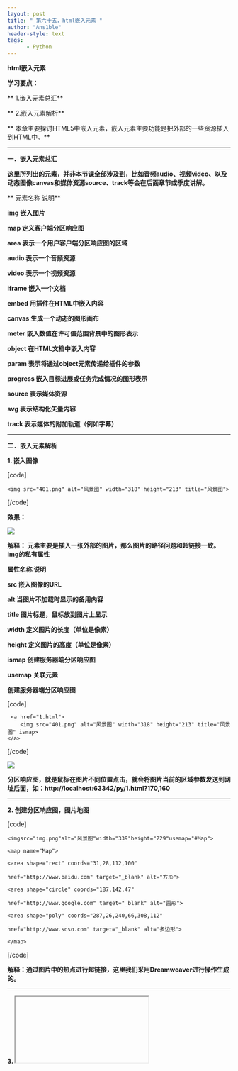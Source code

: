 ```yaml
---
layout: post
title: " 第六十五，html嵌入元素 "
author: "Ans1ble"
header-style: text
tags:
      - Python
---
```


**html嵌入元素**

**学习要点：**

**     1.嵌入元素总汇**

**     2.嵌入元素解析**

**     本章主要探讨HTML5中嵌入元素，嵌入元素主要功能是把外部的一些资源插入到HTML中。**

** **

**一．嵌入元素总汇**

**这里所列出的元素，并非本节课全部涉及到，比如音频audio、视频video、以及动态图像canvas和媒体资源source、track等会在后面章节或季度讲解。**

**  元素名称                                 说明**

**img         嵌入图片**

**map         定义客户端分区响应图**

**area         表示一个用户客户端分区响应图的区域**

**audio        表示一个音频资源**

**video         表示一个视频资源**

**iframe        嵌入一个文档**

**embed        用插件在HTML中嵌入内容**

**canvas        生成一个动态的图形画布**

**meter         嵌入数值在许可值范围背景中的图形表示**

**object        在HTML文档中嵌入内容**

**param        表示将通过object元素传递给插件的参数**

**progress       嵌入目标进展或任务完成情况的图形表示**

**source        表示媒体资源**

**svg         表示结构化矢量内容**

**track         表示媒体的附加轨道（例如字幕）**

** **

**二．嵌入元素解析**

**1. <img>嵌入图像**

[code]

    <img src="401.png" alt="风景图" width="318" height="213" title="风景图">
[/code]

**效果：**

**![](https://images2015.cnblogs.com/blog/955761/201610/955761-20161013132540953-401274655.png)**

**解释： <img>元素主要是插入一张外部的图片，那么图片的路径问题和超链接一致。img的私有属性**

**属性名称                                  说明**

**src        嵌入图像的URL**

**alt         当图片不加载时显示的备用内容**

**title 图片标题，鼠标放到图片上显示**

**width        定义图片的长度（单位是像素）**

**height       定义图片的高度（单位是像素）**

**ismap       创建服务器端分区响应图**

**usemap       关联<map>元素**



****创建服务器端分区响应图****

[code]

     <a href="1.html">
        <img src="401.png" alt="风景图" width="318" height="213" title="风景图" ismap>
    </a>
[/code]

![](https://images2015.cnblogs.com/blog/955761/201610/955761-20161013133030468-1034062145.png)

**分区响应图，就是鼠标在图片不同位置点击，就会将图片当前的区域参数发送到网址后面，如：http://localhost:63342/py/1.html?170,160**

** **

**2. <map>创建分区响应图，图片地图**

[code]

    <imgsrc="img.png"alt="风景图"width="339"height="229"usemap="#Map">
    
    <map name="Map">
    
    <area shape="rect" coords="31,28,112,100"
    
    href="http://www.baidu.com" target="_blank" alt="方形">
    
    <area shape="circle" coords="187,142,47"
    
    href="http://www.google.com" target="_blank" alt="圆形">
    
    <area shape="poly" coords="287,26,240,66,308,112"
    
    href="http://www.soso.com" target="_blank" alt="多边形">
    
    </map>
[/code]

**解释：通过图片中的热点进行超链接，这里我们采用Dreamweaver进行操作生成的。**

** **

**3. <iframe>嵌入另一个文档**

[code]

    <a href="https://www.so.com" target="in">好搜</a> |<a href="http://www.baidu.com" target="in">百度</a>
    <br>
    <iframe src="https://www.so.com" width="600" height="500" name="in"></iframe>
[/code]

**效果：**

**![](https://images2015.cnblogs.com/blog/955761/201610/955761-20161013140354375-556223160.png)**

**解释：
<iframe>表示内嵌一个HTML文档。其下的src属性表示初始化时显示的页面，width和height表示内嵌文档的长度和高度，name表示用于target的名称连接。**

** **

**4. <embed>嵌入插件内容**



**属性名称                                  说明**



**src        插件URL**



**type         插件类型**



**width 宽度**  
 **height  高度**



[code]

    <embed src="http://www.tudou.com/v/i4ZZvFwfluI/&bid=05&rpid=50797543&resourceId=50797543_05_05_99/v.swf" type="application/x-shockwave-flash" width="480" height="400"></embed>
[/code]



**效果：**

**![](https://images2015.cnblogs.com/blog/955761/201610/955761-20161013141322671-1902063389.png)**

**解释：
<embed>元素是扩展浏览器的功能，大部分用于添加对插件的支持。这里添加了一个土豆网的flash视频。type类型表示被插入内容的类型，这里不列出所有，后面如果遇到其他类型的文件，再继续探讨；width和height表示宽高；src表示文件路径。**

** **

**5. <object>和<param>元素**

**解释： <object>元素和<embed>一样，只不过object是html4的标准，而embed是
html5的标准。而object不但可以嵌入flash，还可以嵌入图片等其他内容。由于图片、音频、视频、插件都有相应标签元素代替，我们这里暂时不对其详细讲解。**

** **

**6. <progress>显示进度**

[code]

    <progress value="30" max="100"></progress>
[/code]

**效果：**

![](https://images2015.cnblogs.com/blog/955761/201610/955761-20161013142644015-1209591611.png)

**解释： <progress>元素可以显示一个进度条，一般通过JS控制内部的值。IE9以及更 低版本不支持此元素。**

** **

**7. <meter>显示范围里的值，指示标识**

[code]

    <meter value="60" min="10" max="100" low="40" high="80" optimum="60"></meter>
[/code]

**效果：**

**![](https://images2015.cnblogs.com/blog/955761/201610/955761-20161013143116421-1910895004.png)**

**解释：
<meter>元素显示某个范围内的值。其下的属性包含：min和max表示范围边界，low表示小于它的值过低，high表示大于它的值过高，optimum表示最佳值，但不出现效果。IE浏览器不支持此元素。**

